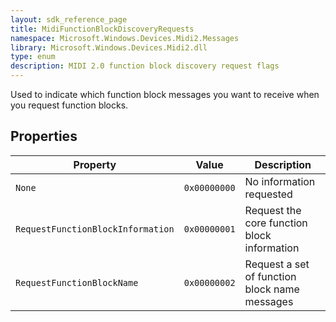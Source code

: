 ```yaml
---
layout: sdk_reference_page
title: MidiFunctionBlockDiscoveryRequests
namespace: Microsoft.Windows.Devices.Midi2.Messages
library: Microsoft.Windows.Devices.Midi2.dll
type: enum
description: MIDI 2.0 function block discovery request flags
---
```


Used to indicate which function block messages you want to receive when you request function blocks.

## Properties

| Property | Value | Description |
| -------- | ------- | ------ |
| `None` | `0x00000000` | No information requested |
| `RequestFunctionBlockInformation` | `0x00000001` | Request the core function block information |
| `RequestFunctionBlockName` | `0x00000002` | Request a set of function block name messages |
